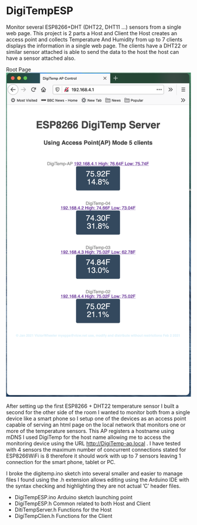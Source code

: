 # DigiTempESP
Monitor several ESP8266+DHT (DHT22, DHT11 ...) sensors from a single web page.
This project is 2 parts a Host and Client the Host creates an access point and collects Temperature And Humidity from up to 7 clients displays the information in a single web page. The clients have a DHT22 or similar sensor attached is able to send the data to the host the host can have a sensor attached also.

 Root Page 
![Root Page](./DiGiTempESP.png)

After setting up the first ESP8266 + DHT22 temperature sensor I built a second for the other side of the room I wanted to monitor both from a single device like a smart phone so I setup one of the devices as an access point capable of serving an html page on the local network that monitors one or more of the temperature sensors. This AP registers a hostname using mDNS I used DigiTemp for the host name allowing me to access the monitoring device using the URL http://DigiTemp-ap.local .  I have tested with 4 sensors the maximum number of concurrent connections stated for ESP8266WiFi is 8 therefore it should work with up to 7 sensors leaving 1 connection for the smart phone, tablet or PC.    

I broke the digitemp.ino sketch into several smaller and easier to manage files I found using the .h extension allows editing using the Arduino IDE with the syntax checking and highlighting they are not actual ’C’ header files.
 
 - DigiTempESP.ino	Arduino sketch launching point
 - DigiTempESP.h	Common related to both Host and Client
 - DitiTempServer.h	Functions for the Host 
 - DigiTempClien.h	Functions for the Client
